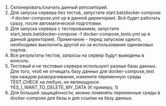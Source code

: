 1. Склонировать/скачать данный репозиторий.
2. Для запуска сервера без тестов, запустите start.bat(docker-compose -f docker-compose.yml up в данной директории). Всё будет работать сразу, после автоматической подготовки.
3. Для запуска сервера с тестированием, запустите start_tests.bat(docker-compose -f docker-compose_tests.yml up в данной директории). Примечание - перед запуском одного, необходимо выключить другой из-за использования одинаковых портов.
4. Все результаты тестов, запросы на сервер будут выведены в консоль.
5. Тестовый и не тестовые сервера используют разные базы данных. Для того, чтоб не отчищать базу данных для docker-compose_test при каждом разворачивании, измените переменную среды TEST_CHECK на любую, не являющуюся YES_I_WANT_TO_DELETE_MY_DATA (К примеру, 1)
6. Для большей защищённости, можно поменять переменные среды в docker-compose для базы и для ссылки на базу данных.
